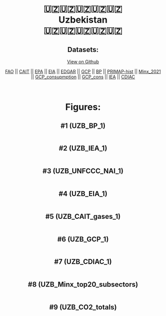 
<center>
<h1 align="center">
🇺🇿🇺🇿🇺🇿🇺🇿🇺🇿
<br>
Uzbekistan
<br>
🇺🇿🇺🇿🇺🇿🇺🇿🇺🇿
</h1>
<h2>Datasets:</h2>
<p><a href="https://github.com/dquintani/GreenhouseData/tree/master/country_data/UZB_Uzbekistan/data">View on Github</a>
<br></p><p><a href="data/UZB_FAO.csv">FAO</a> || <a href="data/UZB_CAIT.csv">CAIT</a> || <a href="data/UZB_EPA.csv">EPA</a> || <a href="data/UZB_EIA.csv">EIA</a> || <a href="data/UZB_EDGAR.csv">EDGAR</a> || <a href="data/UZB_GCP.csv">GCP</a> || <a href="data/UZB_BP.csv">BP</a> || <a href="data/UZB_PRIMAP-hist.csv">PRIMAP-hist</a> || <a href="data/UZB_Minx_2021.csv">Minx_2021</a> || <a href="data/UZB_GCP_consupmption.csv">GCP_consupmption</a> || <a href="data/UZB_GCP_cons.csv">GCP_cons</a> || <a href="data/UZB_IEA.csv">IEA</a> || <a href="data/UZB_CDIAC.csv">CDIAC</a></p><p><br></p>
<h1>Figures:</h1><h2>#1 (UZB_BP_1)</h2>
<p><img alt="" src="figures/UZB_BP_1.png" /></p><h2>#2 (UZB_IEA_1)</h2>
<p><img alt="" src="figures/UZB_IEA_1.png" /></p><h2>#3 (UZB_UNFCCC_NAI_1)</h2>
<p><img alt="" src="figures/UZB_UNFCCC_NAI_1.png" /></p><h2>#4 (UZB_EIA_1)</h2>
<p><img alt="" src="figures/UZB_EIA_1.png" /></p><h2>#5 (UZB_CAIT_gases_1)</h2>
<p><img alt="" src="figures/UZB_CAIT_gases_1.png" /></p><h2>#6 (UZB_GCP_1)</h2>
<p><img alt="" src="figures/UZB_GCP_1.png" /></p><h2>#7 (UZB_CDIAC_1)</h2>
<p><img alt="" src="figures/UZB_CDIAC_1.png" /></p><h2>#8 (UZB_Minx_top20_subsectors)</h2>
<p><img alt="" src="figures/UZB_Minx_top20_subsectors.png" /></p><h2>#9 (UZB_CO2_totals)</h2>
<p><img alt="" src="figures/UZB_CO2_totals.png" /></p>